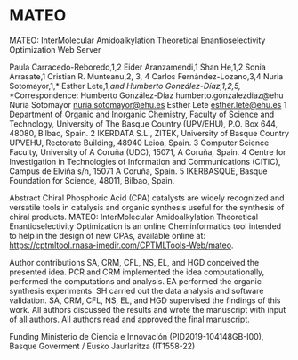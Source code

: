 # MATEO
MATEO: InterMolecular Amidoalkylation Theoretical Enantioselectivity Optimization Web Server

Paula Carracedo-Reboredo,1,2 Eider Aranzamendi,1 Shan He,1,2 Sonia Arrasate,1 
Cristian R. Munteanu,2, 3, 4  Carlos Fernández-Lozano,3,4 Nuria Sotomayor,1,*
Esther Lete,1,*and Humberto González-Díaz,1,2,5,*
*Correspondence:
Humberto González-Díaz 
humberto.gonzalezdiaz@ehu
Nuria Sotomayor
nuria.sotomayor@ehu.es 
Esther Lete
esther.lete@ehu.es 
1 Department of Organic and Inorganic Chemistry, Faculty of Science and Technology, University of The Basque Country (UPV/EHU), P.O. Box 644, 48080, Bilbao, Spain. 
2 IKERDATA S.L., ZITEK, University of Basque Country UPVEHU, Rectorate Building, 48940 Leioa, Spain. 
3 Computer Science Faculty, University of A Coruña (UDC), 15071, A Coruña, Spain.
4 Centre for Investigation in Technologies of Information and Communications (CITIC), Campus de Elviña s/n, 15071 A Coruña, Spain. 
5 IKERBASQUE, Basque Foundation for Science, 48011, Bilbao, Spain.

Abstract
Chiral Phosphoric Acid (CPA) catalysts are widely recognized and versatile tools in catalysis and organic synthesis useful for the synthesis of chiral products. MATEO: InterMolecular Amidoalkylation Theoretical Enantioselectivity Optimization is an online Cheminformatics tool intended to help in the design of new CPAs, available online at: https://cptmltool.rnasa-imedir.com/CPTMLTools-Web/mateo. 

Author contributions
SA, CRM, CFL, NS, EL, and HGD conceived the presented idea. PCR and CRM implemented the idea computationally, performed the computations and analysis. EA performed the organic synthesis experiments. SH carried out the data analysis and software validation. SA, CRM, CFL, NS, EL, and HGD supervised the findings of this work. All authors discussed the results and wrote the manuscript with input of all authors. All authors read and approved the final manuscript.

Funding 
Ministerio de Ciencia e Innovación (PID2019-104148GB-I00), Basque Goverment / Eusko Jaurlaritza (IT1558-22)
